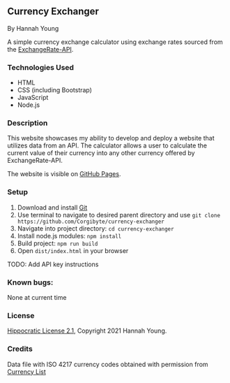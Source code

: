 ## Currency Exchanger

By Hannah Young

A simple currency exchange calculator using exchange rates sourced from the [ExchangeRate-API](https://www.exchangerate-api.com/).

### Technologies Used
* HTML
* CSS (including Bootstrap)
* JavaScript
* Node.js

### Description

This website showcases my ability to develop and deploy a website that utilizes data from an API. The calculator allows a user to calculate the current value of their currency into any other currency offered by ExchangeRate-API.

The website is visible on [GitHub Pages](https://Corgibyte.github.io/currency-exchanger/).

### Setup
1. Download and install [Git](http://git-scm.com)
2. Use terminal to navigate to desired parent directory and use `git clone https://github.com/Corgibyte/currency-exchanger`
3. Navigate into project directory: `cd currency-exchanger`
4. Install node.js modules: `npm install`
5. Build project: `npm run build`
6. Open `dist/index.html` in your browser

TODO: Add API key instructions

### Known bugs: 
None at current time

### License

[Hippocratic License 2.1](https://github.com/Corgibyte/currency-exchanger/blob/main/LICENSE.md), Copyright 2021 Hannah Young.

### Credits

Data file with ISO 4217 currency codes obtained with permission from [Currency List](https://github.com/umpirsky/currency-list)